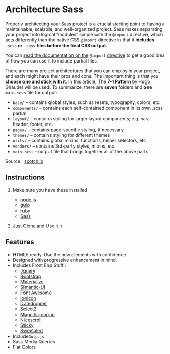 # Architecture Sass
Properly architecting your Sass project is a crucial starting point to having a maintainable, scalable, and well-organized project. Sass makes separating your project into logical “modules” simple with the `@import` directive, which acts differently than the native CSS `@import` directive in that it **includes** `.scss` **or** `.sass` **files before the final CSS output.**

You can [read the documentation on the](http://sass-lang.com/documentation/file.SASS_REFERENCE.html#import) `@import` [directive](http://sass-lang.com/documentation/file.SASS_REFERENCE.html#import) to get a good idea of how you can use it to include partial files.

There are many project architectures that you can employ in your project, and each might have their pros and cons. The important thing is that you **choose one and stick with it**. In this article, The **7-1 Pattern** by Hugo Giraudel will be used. To summarize, there are **seven** folders and **one** `main.scss` file for output:

- `base/` – contains global styles, such as resets, typography, colors, etc.
- `components/` – contains each self-contained component in its own .scss partial
- `layout/` – contains styling for larger layout components; e.g. nav, header, footer, etc.
- `pages/` – contains page-specific styling, if necessary
- `themes/` – contains styling for different themes
- `utils/` – contains global mixins, functions, helper selectors, etc.
- `vendors/` – contains 3rd-party styles, mixins, etc.
- `main.scss` – output file that brings together all of the above parts

Source : [scotch.io](https://scotch.io/tutorials/aesthetic-sass-1-architecture-and-style-organization)

## Instructions

1. Make sure you have these installed
   * [node.js](http://nodejs.org/)
   * [gulp](http://gulpjs.com/)
   * [ruby](https://www.ruby-lang.org/)
   * [Sass](http://sass-lang.com/)

2. Just Clone and Use it :)

## Features 
* HTML5 ready. Use the new elements with confidence.
* Designed with progressive enhancement in mind.
* Includes Front End Stuff :
  * [Jquery](https://jquery.com/)
  * [Bootstrap](http://getbootstrap.com/)
  * [Materialize](http://materializecss.com/)
  * [Simantic-UI](https://semantic-ui.com/)
  * [Font Awesome](http://fontawesome.io/icons/)
  * [Ionicon](http://ionicons.com/)
  * [Datedropper](http://felicegattuso.com/projects/datedropper/)
  * [Select2](https://select2.github.io/)
  * [Magnific-popup](http://dimsemenov.com/plugins/magnific-popup/)
  * [Nicescroll](http://areaaperta.com/nicescroll/)
  * [Sticky](http://stickyjs.com/)
  * [Sweetalert](http://t4t5.github.io/sweetalert/)
 * Include`Gulp.js`
 * Sass Media Queries
 * Flat Colors
